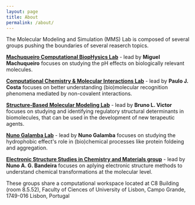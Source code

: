 ```yaml
---
layout: page
title: About
permalink: /about/
---
```

The Molecular Modeling and Simulation (MMS) Lab is composed of several groups pushing the boundaries of several reaserch topics.

**[Machuqueiro Computational BiopHysics Lab](https://mms.rd.ciencias.ulisboa.pt/index.html)** - lead by **Miguel Machuqueiro** focuses on studying the pH effects on biologically relevant molecules.

**[Computational Chemistry & Molecular Interactions Lab](https://ccmi.campus.ciencias.ulisboa.pt/)** - lead by **Paulo J. Costa** focuses on better understanding (bio)molecular recognition phenomena mediated by non-covalent interactions.

**[Structure-Based Molecular Modeling Lab](https://sbmm.campus.ciencias.ulisboa.pt/)** - lead by **Bruno L. Victor** focuses on studying and identifying regulatory structural determinants in biomolecules, that can be used in the development of new terapeutic agents.

**[Nuno Galamba Lab](https://mdl.campus.ciencias.ulisboa.pt/)** - lead by **Nuno Galamba** focuses on studying the hydrophobic effect's role in (bio)chemical processes like protein foldeing and aggregation.

**[Electronic Structure Studies in Chemistry and Materials group](https://esscm.campus.ciencias.ulisboa.pt/)** - lead by **Nuno A. G. Bandeira** focuses on aplying electronic structure methods to understand chemical transformations at the molecular level.

These groups share a computational workspace located at C8 Building (room 8.5.52), Faculty of Ciences of University of Lisbon, Campo Grande, 1749-016 Lisbon, Portugal
